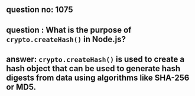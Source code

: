 
      
## question no: 1075

## question : What is the purpose of `crypto.createHash()` in Node.js?

## answer: `crypto.createHash()` is used to create a hash object that can be used to generate hash digests from data using algorithms like SHA-256 or MD5.
      